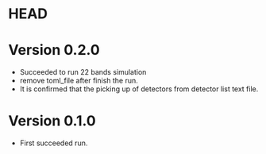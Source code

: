 
# HEAD 

# Version 0.2.0
-  Succeeded to run 22 bands simulation
-  remove toml_file after finish the run.
-  It is confirmed that the picking up of detectors from detector list text file. 

# Version 0.1.0
-  First succeeded run.
